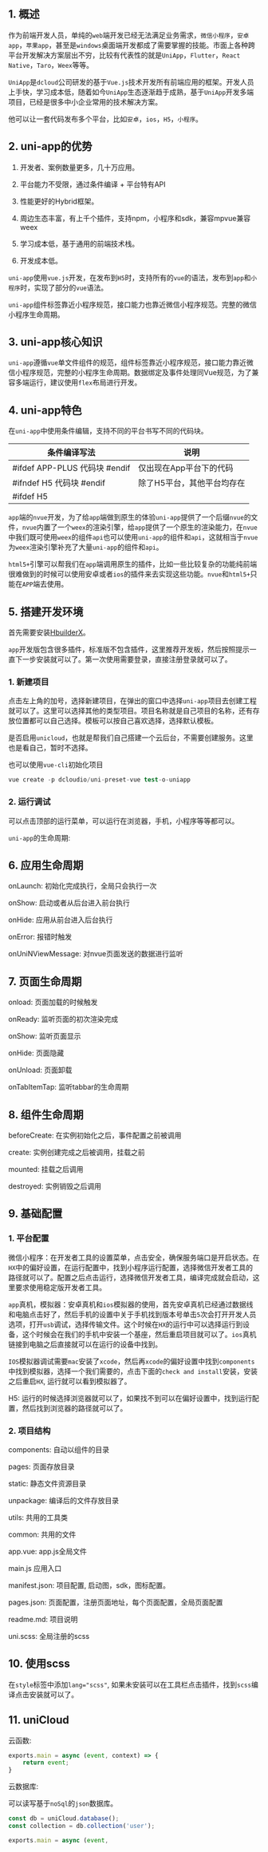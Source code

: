 ## 1. 概述

作为前端开发人员，单纯的```web```端开发已经无法满足业务需求，```微信小程序```，```安卓app```，```苹果app```，甚至是```windows```桌面端开发都成了需要掌握的技能。市面上各种跨平台开发解决方案层出不穷，比较有代表性的就是```UniApp```，```Flutter```，```React Native```，```Taro```，```Weex```等等。

```UniApp```是```dcloud```公司研发的基于```Vue.js```技术开发所有前端应用的框架。开发人员上手快，学习成本低，随着如今```UniApp```生态逐渐趋于成熟，基于```UniApp```开发多端项目，已经是很多中小企业常用的技术解决方案。

他可以让一套代码发布多个平台，比如```安卓```，```ios```，```H5```，```小程序```。

## 2. uni-app的优势

1. 开发者、案例数量更多，几十万应用。

2. 平台能力不受限，通过条件编译 + 平台特有API

3. 性能更好的Hybrid框架。

4. 周边生态丰富，有上千个插件，支持npm，小程序和sdk，兼容mpvue兼容weex

5. 学习成本低，基于通用的前端技术栈。

6. 开发成本低。

```uni-app```使用```vue.js```开发，在发布到```H5```时，支持所有的```vue```的语法，发布到```app```和```小程序```时，实现了部分的```vue```语法。

```uni-app```组件标签靠近小程序规范，接口能力也靠近微信小程序规范。完整的微信小程序生命周期。

## 3. uni-app核心知识

```uni-app```遵循```vue```单文件组件的规范，组件标签靠近小程序规范，接口能力靠近微信小程序规范，完整的小程序生命周期。数据绑定及事件处理同Vue规范，为了兼容多端运行，建议使用```flex```布局进行开发。

## 4. uni-app特色

在```uni-app```中使用条件编辑，支持不同的平台书写不同的代码块。

| 条件编译写法 | 说明 |
| ------- | ------- |
| #ifdef APP-PLUS 代码块 #endif| 仅出现在App平台下的代码 |
| #ifndef H5 代码块 #endif| 除了H5平台，其他平台均存在 |
| #ifdef H5 || MP-WEIXIN 代码块 #endif| 在H5平台或微信小程序平台存在的代码，只有```||```没有```&&``` |

```app```端的```nvue```开发，为了给```app```端做到原生的体验```uni-app```提供了一个后缀```nvue```的文件，```nvue```内置了一个```weex```的渲染引擎，给```app```提供了一个原生的渲染能力，在```nvue```中我们既可使用```weex```的组件```api```也可以使用```uni-app```的组件和```api```，这就相当于```nvue```为````weex````渲染引擎补充了大量```uni-app```的组件和```api```。

```html5+```引擎可以帮我们在```app```端调用原生的插件，比如一些比较复杂的功能纯前端很难做到的时候可以使用安卓或者```ios```的插件来去实现这些功能。```nvue```和```html5+```只能在```APP```端去使用。

## 5. 搭建开发环境

首先需要安装[HbuilderX](https://www.dcloud.io/hbuilderx.html)。

```app```开发版包含很多插件，标准版不包含插件，这里推荐开发板，然后按照提示一直下一步安装就可以了。第一次使用需要登录，直接注册登录就可以了。

### 1. 新建项目

点击左上角的加号，选择新建项目，在弹出的窗口中选择```uni-app```项目去创建工程就可以了。这里可以选择其他的类型项目。项目名称就是自己项目的名称，还有存放位置都可以自己选择。模板可以按自己喜欢选择，选择默认模板。

是否启用```unicloud```，也就是帮我们自己搭建一个云后台，不需要创建服务。这里也是看自己，暂时不选择。

也可以使用```vue-cli```初始化项目

```s
vue create -p dcloudio/uni-preset-vue test-o-uniapp
```

### 2. 运行调试

可以点击顶部的运行菜单，可以运行在浏览器，手机，小程序等等都可以。

```uni-app```的生命周期:

## 6. 应用生命周期

onLaunch: 初始化完成执行，全局只会执行一次

onShow: 启动或者从后台进入前台执行 

onHide: 应用从前台进入后台执行

onError: 报错时触发

onUniNViewMessage: 对nvue页面发送的数据进行监听

## 7. 页面生命周期

onload: 页面加载的时候触发

onReady: 监听页面的初次渲染完成

onShow: 监听页面显示

onHide: 页面隐藏

onUnload: 页面卸载

onTabItemTap: 监听tabbar的生命周期

## 8. 组件生命周期

beforeCreate: 在实例初始化之后，事件配置之前被调用

create: 实例创建完成之后被调用，挂载之前

mounted: 挂载之后调用

destroyed: 实例销毁之后调用

## 9. 基础配置

### 1. 平台配置

微信小程序：在开发者工具的设置菜单，点击安全，确保服务端口是开启状态。在```HX```中的偏好设置，在运行配置中，找到小程序运行配置，选择微信开发者工具的路径就可以了。配置之后点击运行，选择微信开发者工具，编译完成就会启动，这里要求使用稳定版开发者工具。

```app```真机，模拟器：安卓真机和```ios```模拟器的使用，首先安卓真机已经通过数据线和电脑点击好了，然后手机的设置中关于手机找到版本号单击```5```次会打开开发人员选项，打开```usb```调试，选择传输文件。这个时候在```HX```的运行中可以选择运行到设备，这个时候会在我们的手机中安装一个基座，然后重启项目就可以了。```ios```真机链接到电脑之后直接就可以在运行的设备中找到。

```IOS```模拟器调试需要```mac```安装了```xcode```，然后再```xcode```的偏好设置中找到```components```中找到模拟器，选择一个我们需要的，点击下面的```check and install```安装，安装之后重启```HX```, 运行就可以看到模拟器了。

H5: 运行的时候选择浏览器就可以了，如果找不到可以在偏好设置中，找到运行配置，然后找到浏览器的路径就可以了。

### 2. 项目结构

components: 自动以组件的目录

pages: 页面存放目录

static: 静态文件资源目录

unpackage: 编译后的文件存放目录

utils: 共用的工具类

common: 共用的文件

app.vue: app.js全局文件

main.js 应用入口

manifest.json: 项目配置, 启动图，sdk，图标配置。

pages.json: 页面配置，注册页面地址，每个页面配置，全局页面配置

readme.md: 项目说明

uni.scss: 全局注册的scss

## 10. 使用scss

在```style```标签中添加```lang="scss"```, 如果未安装可以在工具栏点击插件，找到```scss```编译点击安装就可以了。

## 11. uniCloud

云函数:

```js
exports.main = async (event, context) => {
    return event;
}
```

云数据库:

可以读写基于```noSql```的```json```数据库。

```js
const db = uniCloud.database();
const collection = db.collection('user');

exports.main = async (event, 